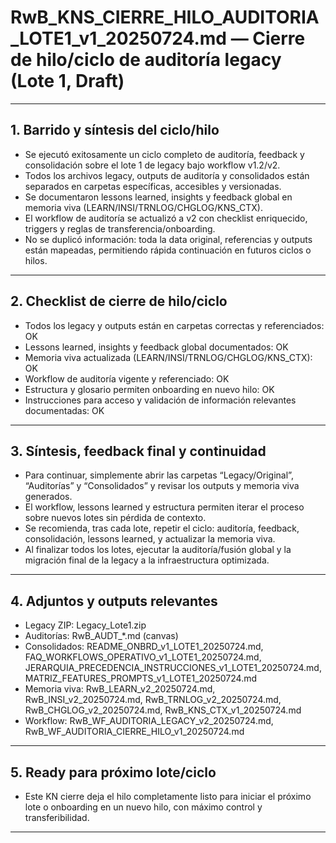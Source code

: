 # RwB_KNS_CIERRE_HILO_AUDITORIA_LOTE1_v1_20250724.md — Cierre de hilo/ciclo de auditoría legacy (Lote 1, Draft)

---

## 1. Barrido y síntesis del ciclo/hilo
- Se ejecutó exitosamente un ciclo completo de auditoría, feedback y consolidación sobre el lote 1 de legacy bajo workflow v1.2/v2.
- Todos los archivos legacy, outputs de auditoría y consolidados están separados en carpetas específicas, accesibles y versionadas.
- Se documentaron lessons learned, insights y feedback global en memoria viva (LEARN/INSI/TRNLOG/CHGLOG/KNS_CTX).
- El workflow de auditoría se actualizó a v2 con checklist enriquecido, triggers y reglas de transferencia/onboarding.
- No se duplicó información: toda la data original, referencias y outputs están mapeadas, permitiendo rápida continuación en futuros ciclos o hilos.

---

## 2. Checklist de cierre de hilo/ciclo
- Todos los legacy y outputs están en carpetas correctas y referenciados: OK
- Lessons learned, insights y feedback global documentados: OK
- Memoria viva actualizada (LEARN/INSI/TRNLOG/CHGLOG/KNS_CTX): OK
- Workflow de auditoría vigente y referenciado: OK
- Estructura y glosario permiten onboarding en nuevo hilo: OK
- Instrucciones para acceso y validación de información relevantes documentadas: OK

---

## 3. Síntesis, feedback final y continuidad
- Para continuar, simplemente abrir las carpetas “Legacy/Original”, “Auditorías” y “Consolidados” y revisar los outputs y memoria viva generados.
- El workflow, lessons learned y estructura permiten iterar el proceso sobre nuevos lotes sin pérdida de contexto.
- Se recomienda, tras cada lote, repetir el ciclo: auditoría, feedback, consolidación, lessons learned, y actualizar la memoria viva.
- Al finalizar todos los lotes, ejecutar la auditoría/fusión global y la migración final de la legacy a la infraestructura optimizada.

---

## 4. Adjuntos y outputs relevantes
- Legacy ZIP: Legacy_Lote1.zip
- Auditorías: RwB_AUDT_*.md (canvas)
- Consolidados: README_ONBRD_v1_LOTE1_20250724.md, FAQ_WORKFLOWS_OPERATIVO_v1_LOTE1_20250724.md, JERARQUIA_PRECEDENCIA_INSTRUCCIONES_v1_LOTE1_20250724.md, MATRIZ_FEATURES_PROMPTS_v1_LOTE1_20250724.md
- Memoria viva: RwB_LEARN_v2_20250724.md, RwB_INSI_v2_20250724.md, RwB_TRNLOG_v2_20250724.md, RwB_CHGLOG_v2_20250724.md, RwB_KNS_CTX_v1_20250724.md
- Workflow: RwB_WF_AUDITORIA_LEGACY_v2_20250724.md, RwB_WF_AUDITORIA_CIERRE_HILO_v1_20250724.md

---

## 5. Ready para próximo lote/ciclo
- Este KN cierre deja el hilo completamente listo para iniciar el próximo lote o onboarding en un nuevo hilo, con máximo control y transferibilidad.

---

